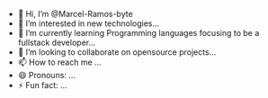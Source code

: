 - 👋 Hi, I’m @Marcel-Ramos-byte
- 👀 I’m interested in new technologies...
- 🌱 I’m currently learning Programming languages focusing to be a fullstack developer...
- 💞️ I’m looking to collaborate on opensource projects...
- 📫 How to reach me ...
- 😄 Pronouns: ...
- ⚡ Fun fact: ...

<!---
Marcel-Ramos-byte/Marcel-Ramos-byte is a ✨ special ✨ repository because its `README.md` (this file) appears on your GitHub profile.
You can click the Preview link to take a look at your changes.
--->
